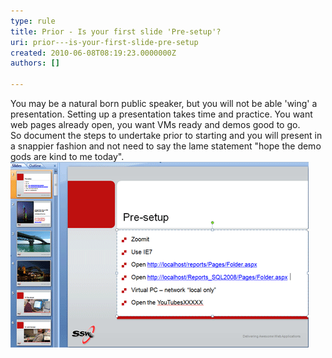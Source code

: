 ```yaml
---
type: rule
title: Prior - Is your first slide 'Pre-setup'?
uri: prior---is-your-first-slide-pre-setup
created: 2010-06-08T08:19:23.0000000Z
authors: []

---
```


You may be a natural born public speaker, but you will not be able 'wing' a presentation. Setting up a presentation takes time and practice. You want web pages already open, you want VMs ready and demos good to go.<br> 
So document the steps to undertake prior to starting and you will present in a snappier fashion and not need to say the lame statement "hope the demo gods are kind to me today".
![ Use a Pre-setup slide prior to the presentation and your pace will be snappier](preslide.gif)
